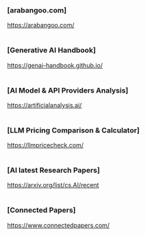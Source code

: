 ### [arabangoo.com]
https://arabangoo.com/
<br/><br/>
### [Generative AI Handbook]
https://genai-handbook.github.io/   
<br/>
### [AI Model & API Providers Analysis]   
https://artificialanalysis.ai/
<br/><br/>
### [LLM Pricing Comparison & Calculator]
https://llmpricecheck.com/
<br/><br/>
### [AI latest Research Papers]
https://arxiv.org/list/cs.AI/recent
<br/><br/>
### [Connected Papers]
https://www.connectedpapers.com/
